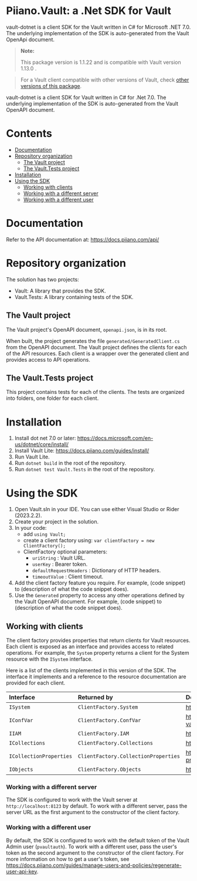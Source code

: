 # Piiano.Vault: a .Net SDK for Vault

vault-dotnet is a client SDK for the Vault written in C# for Microsoft .NET 7.0.
The underlying implementation of the SDK is auto-generated from the Vault OpenApi document.
> **Note:**
> 
> This package version is 1.1.22 and is compatible with Vault version 1.13.0 .

> For a Vault client compatible with other versions of Vault, check [other versions of this package](https://www.nuget.org/packages/Piiano.Vault#versions-body-tab).

vault-dotnet is a client SDK for Vault written in C# for .Net 7.0.
The underlying implementation of the SDK is auto-generated from the Vault OpenAPI document.

# Contents 

* [Documentation](#documentation)
* [Repository organization](#repository-organization)
  * [The Vault project](#the-vault-project)
  * [The Vault.Tests project](#the-vaulttests-project)
* [Installation](#installation)
* [Using the SDK](#using-the-sdk)
    * [Working with clients](#working-with-clients)
  * [Working with a different server](#working-with-a-different-server)
  * [Working with a different user](#working-with-a-different-user)

# Documentation
Refer to the API documentation at: https://docs.piiano.com/api/

# Repository organization
The solution has two projects:
- Vault: A library that provides the SDK.
- Vault.Tests: A library containing tests of the SDK.

## The Vault project

The Vault project's OpenAPI document, `openapi.json`, is in its root.

When built, the project generates the file `generated/GeneratedClient.cs` from the OpenAPI document.
The Vault project defines the clients for each of the API resources. Each client is a wrapper over the generated client and provides access to API operations.

## The Vault.Tests project

This project contains tests for each of the clients.
The tests are organized into folders, one folder for each client.

# Installation

1. Install dot net 7.0 or later: https://docs.microsoft.com/en-us/dotnet/core/install/
2. Install Vault Lite: https://docs.piiano.com/guides/install/
3. Run Vault Lite.
4. Run `dotnet build` in the root of the repository.
5. Run `dotnet test Vault.Tests` in the root of the repository.

# Using the SDK

1. Open Vault.sln in your IDE. You can use either Visual Studio or Rider (2023.2.2).
2. Create your project in the solution.
3. In your code:
   -  add `using Vault;`
   - create a client factory using: `var clientFactory = new ClientFactory();`
   - ClientFactory optional parameters:
      - `uriString` : Vault URL.
      - `userKey` : Bearer token.
      - `defaultRequestHeaders` : Dictionary of HTTP headers.
      - `timeoutValue` : Client timeout.
6. Add the client factory feature you require. For example, (code snippet) to (description of what the code snippet does).
7. Use the `Generated` property to access any other operations defined by the Vault OpenAPI document. For example, (code snippet) to (description of what the code snippet does).

## Working with clients

The client factory provides properties that return clients for Vault resources. Each client is exposed as an interface and provides access to related operations. For example, the `System` property returns a client for the System resource with the `ISystem` interface.   

Here is a list of the clients implemented in this version of the SDK. The interface it implements and a reference to the resource documentation are provided for each client.

| Interface                | Returned by                          | Documentation                                      |
|:-------------------------|:-------------------------------------|:---------------------------------------------------|
| `ISystem`                | `ClientFactory.System`               | https://docs.piiano.com/api/system/                |
| `IConfVar`               | `ClientFactory.ConfVar`              | https://docs.piiano.com/api/config-vars/           |
| `IIAM`                   | `ClientFactory.IAM`                  | https://docs.piiano.com/api/iam/                   |
| `ICollections`           | `ClientFactory.Collections`          | https://docs.piiano.com/api/collections/           |
| `ICollectionProperties`  | `ClientFactory.CollectionProperties` | https://docs.piiano.com/api/collection-properties/ |
| `IObjects`               | `ClientFactory.Objects`              | https://docs.piiano.com/api/objects/               |

### Working with a different server

The SDK is configured to work with the Vault server at `http://localhost:8123` by default.
To work with a different server, pass the server URL as the first argument to the constructor of the client factory.

### Working with a different user

By default, the SDK is configured to work with the default token of the Vault Admin user (`pvaultauth`).
To work with a different user, pass the user's token as the second argument to the constructor of the client factory.
For more information on how to get a user's token, see https://docs.piiano.com/guides/manage-users-and-policies/regenerate-user-api-key.
